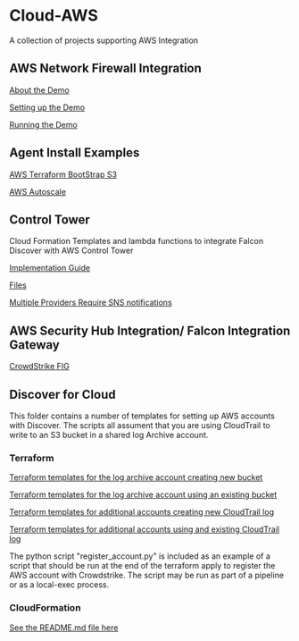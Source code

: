 # Cloud-AWS
A collection of projects supporting AWS Integration

## AWS Network Firewall Integration
[About the Demo](https://github.com/CrowdStrike/Cloud-AWS/blob/master/Network-Firewall/documentation/overview.md)

[Setting up the Demo](https://github.com/CrowdStrike/Cloud-AWS/blob/master/Network-Firewall/documentation/deployment.md)

[Running the Demo](https://github.com/CrowdStrike/Cloud-AWS/blob/master/Network-Firewall/documentation/testing.md)

## Agent Install Examples
[AWS Terraform BootStrap S3](https://github.com/CrowdStrike/Cloud-AWS/tree/master/Agent-Install-Examples/Terraform-bootstrap-s3)

[AWS Autoscale](https://github.com/CrowdStrike/Cloud-AWS/tree/master/Agent-Install-Examples/Cloudformation/autoscale)

## Control Tower
Cloud Formation Templates and lambda functions to integrate Falcon Discover with AWS Control Tower

[Implementation Guide](https://github.com/CrowdStrike/Cloud-AWS/blob/master/Control-Tower/documentation/implementation-guide.md)

[Files](https://github.com/CrowdStrike/Cloud-AWS/tree/master/Control-Tower)

[Multiple Providers Require SNS notifications](https://github.com/CrowdStrike/Cloud-AWS/tree/master/Control-Tower/multiple-sns)

## AWS Security Hub Integration/ Falcon Integration Gateway
[CrowdStrike FIG](https://github.com/CrowdStrike/Cloud-AWS/tree/master/Falcon-Integration-Gateway)

## Discover for Cloud

This folder contains a number of templates for setting up AWS accounts with Discover.  The scripts all assument that you are using CloudTrail to write to an S3 bucket in a shared log Archive account. 

### Terraform

[Terraform templates for the log archive account creating new bucket](https://github.com/CrowdStrike/Cloud-AWS/tree/master/Discover-for-Cloud-Templates/AWS/terraform/log-archive-account-new-S3-bucket-with-new-trail)

[Terraform templates for the log archive account using an existing bucket](https://github.com/CrowdStrike/Cloud-AWS/tree/master/Discover-for-Cloud-Templates/AWS/terraform/log-archive-account-existing-S3-bucket-and-trail)

[Terraform templates for additional accounts creating new CloudTrail log](https://github.com/CrowdStrike/Cloud-AWS/tree/master/Discover-for-Cloud-Templates/AWS/terraform/additional-account-new-trail)

[Terraform templates for additional accounts using and existing CloudTrail log](https://github.com/CrowdStrike/Cloud-AWS/tree/master/Discover-for-Cloud-Templates/AWS/terraform/additional-account-existing-trail)

The python script "register_account.py" is included as an example of a script that should be run at the end of the terraform apply to register the AWS account with Crowdstrike.  The script may be run as part of a pipeline or as a local-exec process.

### CloudFormation

[See the README.md file here](https://github.com/CrowdStrike/Cloud-AWS/tree/master/Discover-for-Cloud-Templates/AWS/cloudformation-templates)

